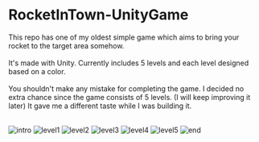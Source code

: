 # RocketInTown-UnityGame
This repo has one of my oldest simple game which aims to bring your rocket to the target area somehow. <br><br>
It's made with Unity. Currently includes 5 levels and each level designed based on a color. <br><br>
You shouldn't make any mistake for completing the game. I decided no extra chance since the game consists of 5 levels. (I will keep improving it later)
It gave me a different taste while I was building it. <br><br>

![intro](https://user-images.githubusercontent.com/59232592/134593935-fbed7cc9-332c-4551-8bdf-dfde894eba72.png)
![level1](https://user-images.githubusercontent.com/59232592/134716617-9904b499-4e4b-4e1c-a410-7a8aa75367fd.gif)
![level2](https://user-images.githubusercontent.com/59232592/134716627-3842e0dc-099b-4b57-b1d7-ff1c263c3d06.gif)
![level3](https://user-images.githubusercontent.com/59232592/134716631-d62eda4b-2c86-4f1d-ba0e-7bee089fd590.gif)
![level4](https://user-images.githubusercontent.com/59232592/134716637-e4163791-f4b2-4ec9-b185-4f7a43ed93d3.gif)
![level5](https://user-images.githubusercontent.com/59232592/134716640-675d1a5b-ade7-4fef-a515-0adb94eb8f28.gif)
![end](https://user-images.githubusercontent.com/59232592/134594831-16f04602-ba10-437a-abcc-a5310db4e0cd.png)
